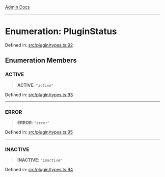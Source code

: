 [Admin Docs](/)

***

# Enumeration: PluginStatus

Defined in: [src/plugin/types.ts:92](https://github.com/PalisadoesFoundation/talawa-admin/blob/main/src/plugin/types.ts#L92)

## Enumeration Members

### ACTIVE

> **ACTIVE**: `"active"`

Defined in: [src/plugin/types.ts:93](https://github.com/PalisadoesFoundation/talawa-admin/blob/main/src/plugin/types.ts#L93)

***

### ERROR

> **ERROR**: `"error"`

Defined in: [src/plugin/types.ts:95](https://github.com/PalisadoesFoundation/talawa-admin/blob/main/src/plugin/types.ts#L95)

***

### INACTIVE

> **INACTIVE**: `"inactive"`

Defined in: [src/plugin/types.ts:94](https://github.com/PalisadoesFoundation/talawa-admin/blob/main/src/plugin/types.ts#L94)
